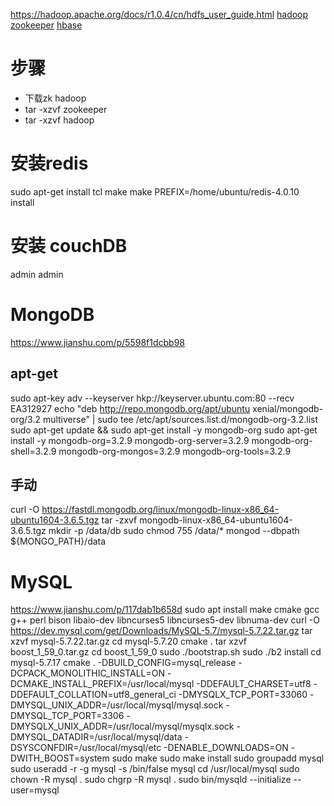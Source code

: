 https://hadoop.apache.org/docs/r1.0.4/cn/hdfs_user_guide.html
[hadoop](http://hadoop.apache.org/releases.html)
[zookeeper](http://mirror.bit.edu.cn/apache/zookeeper/zookeeper-3.4.12/)
[hbase](http://www.apache.org/dyn/closer.lua/hbase/2.0.0/hbase-2.0.0-bin.tar.gz)
[]()
[]()

# 步骤
* 下载zk hadoop
* tar -xzvf zookeeper
* tar -xzvf hadoop

# 安装redis
sudo apt-get install tcl
make
make PREFIX=/home/ubuntu/redis-4.0.10 install
<!-- make MALLOC=libc -->
# 安装 couchDB
admin admin

# MongoDB
https://www.jianshu.com/p/5598f1dcbb98
## apt-get
sudo apt-key adv --keyserver hkp://keyserver.ubuntu.com:80 --recv EA312927
echo "deb http://repo.mongodb.org/apt/ubuntu xenial/mongodb-org/3.2 multiverse" | sudo tee /etc/apt/sources.list.d/mongodb-org-3.2.list
sudo apt-get update && sudo apt-get install -y mongodb-org
sudo apt-get install -y mongodb-org=3.2.9 mongodb-org-server=3.2.9 mongodb-org-shell=3.2.9 mongodb-org-mongos=3.2.9 mongodb-org-tools=3.2.9

## 手动
curl -O https://fastdl.mongodb.org/linux/mongodb-linux-x86_64-ubuntu1604-3.6.5.tgz
tar -zxvf mongodb-linux-x86_64-ubuntu1604-3.6.5.tgz
mkdir -p /data/db
sudo chmod 755 /data/*
mongod --dbpath ${MONGO_PATH}/data

# MySQL
https://www.jianshu.com/p/117dab1b658d
sudo apt install make cmake gcc g++ perl bison libaio-dev libncurses5 libncurses5-dev libnuma-dev
curl -O https://dev.mysql.com/get/Downloads/MySQL-5.7/mysql-5.7.22.tar.gz
tar xzvf mysql-5.7.22.tar.gz
cd mysql-5.7.20
cmake .
tar xzvf boost_1_59_0.tar.gz
cd boost_1_59_0
sudo ./bootstrap.sh
sudo ./b2 install
cd mysql-5.7.17
cmake . -DBUILD_CONFIG=mysql_release -DCPACK_MONOLITHIC_INSTALL=ON -DCMAKE_INSTALL_PREFIX=/usr/local/mysql -DDEFAULT_CHARSET=utf8 -DDEFAULT_COLLATION=utf8_general_ci -DMYSQLX_TCP_PORT=33060 -DMYSQL_UNIX_ADDR=/usr/local/mysql/mysql.sock -DMYSQL_TCP_PORT=3306 -DMYSQLX_UNIX_ADDR=/usr/local/mysql/mysqlx.sock -DMYSQL_DATADIR=/usr/local/mysql/data -DSYSCONFDIR=/usr/local/mysql/etc -DENABLE_DOWNLOADS=ON -DWITH_BOOST=system
sudo make
sudo make install
sudo groupadd mysql
sudo useradd -r -g mysql -s /bin/false mysql
cd /usr/local/mysql
sudo chown -R mysql .
sudo chgrp -R mysql .
sudo bin/mysqld --initialize --user=mysql